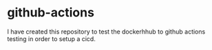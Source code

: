 # github-actions
I have created this repository to test the dockerhhub to github actions testing in order to setup a cicd.
